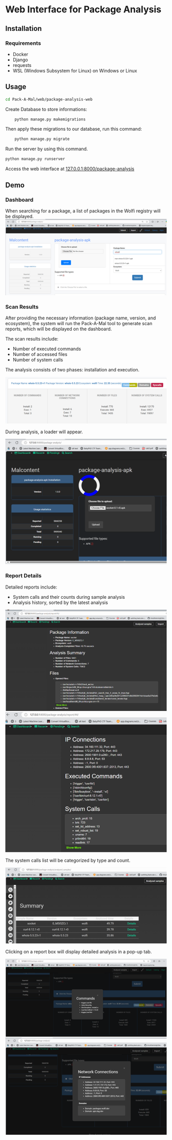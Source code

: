 # Web Interface for Package Analysis

## Installation

### Requirements
- Docker
- Django
- requests
- WSL (Windows Subsystem for Linux) on Windows or Linux

## Usage

```bash
cd Pack-A-Mal/web/package-analysis-web
```

Create Database to store informations:

```bash
    python manage.py makemigrations
```

Then apply these migrations to our database, run this command:

```bash
    python manage.py migrate
```

Run the server by using this command. 
```bash
python manage.py runserver
```

Access the web interface at [127.0.0.1:8000/package-analysis](http://127.0.0.1:8000/package-analysis)

## Demo

### Dashboard
When searching for a package, a list of packages in the Wolfi registry will be displayed.
![Dashboard](images/dashboard.png)

### Scan Results
After providing the necessary information (package name, version, and ecosystem), the system will run the Pack-A-Mal tool to generate scan reports, which will be displayed on the dashboard.

The scan results include:
- Number of executed commands
- Number of accessed files
- Number of system calls

The analysis consists of two phases: installation and execution.

![Scan Results](images/results.png)

During analysis, a loader will appear.

![Loader](images/loader.png)

### Report Details
Detailed reports include:
- System calls and their counts during sample analysis
- Analysis history, sorted by the latest analysis

![Report Details](images/report_details.png)
![Additional Report Details](images/report_detail2.png)

The system calls list will be categorized by type and count.

![Analysis History](images/history_analysis.png)

Clicking on a report box will display detailed analysis in a pop-up tab.

![Commands Report](images/1_popup_commands_report.png)
![Network Connections](images/2_popup_network_connections.png)
